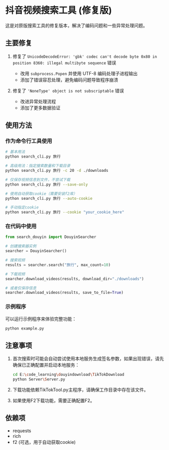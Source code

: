 # 抖音视频搜索工具 (修复版)

这是对原版搜索工具的修复版本，解决了编码问题和一些异常处理问题。

## 主要修复

1. 修复了 `UnicodeDecodeError: 'gbk' codec can't decode byte 0x80 in position 8360: illegal multibyte sequence` 错误
   - 改用 `subprocess.Popen` 并使用 UTF-8 编码处理子进程输出
   - 添加了错误容忍处理，避免编码问题导致程序崩溃

2. 修复了 `'NoneType' object is not subscriptable` 错误
   - 改进异常处理流程
   - 添加了更多数据验证

## 使用方法

### 作为命令行工具使用

```bash
# 基本用法
python search_cli.py 旅行

# 高级用法：指定搜索数量和下载目录
python search_cli.py 旅行 -c 20 -d ./downloads

# 仅保存视频信息到文件，不尝试下载
python search_cli.py 旅行 --save-only

# 使用自动获取cookie（需要安装f2库）
python search_cli.py 旅行 --auto-cookie

# 手动指定cookie
python search_cli.py 旅行 --cookie "your_cookie_here"
```

### 在代码中使用

```python
from search_douyin import DouyinSearcher

# 创建搜索器实例
searcher = DouyinSearcher()

# 搜索视频
results = searcher.search("旅行", max_count=10)

# 下载视频
searcher.download_videos(results, download_dir="./downloads")

# 或者仅保存信息
searcher.download_videos(results, save_to_file=True)
```

### 示例程序

可以运行示例程序来体验完整功能：

```bash
python example.py
```

## 注意事项

1. 首次搜索时可能会自动尝试使用本地服务生成签名参数，如果出现错误，请先确保已正确配置并启动本地服务：
   ```bash
   cd E:\code_learning\douyindownload\TikTokDownload
   python Server\Server.py
   ```

2. 下载功能依赖TikTokTool.py主程序，请确保工作目录中存在该文件。

3. 如果使用F2下载功能，需要正确配置F2。

## 依赖项

- requests
- rich
- f2 (可选，用于自动获取cookie)
